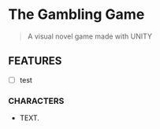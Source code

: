 # The Gambling Game

> A visual novel game made with UNITY

## FEATURES
- [ ] test

### CHARACTERS
- TEXT.
